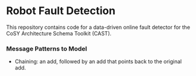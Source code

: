 Robot Fault Detection
=====================

This repository contains code for a data-driven online fault detector
for the CoSY Architecture Schema Toolkit (CAST).

### Message Patterns to Model ###

- Chaining: an add, followed by an add that points back to the
  original add.

